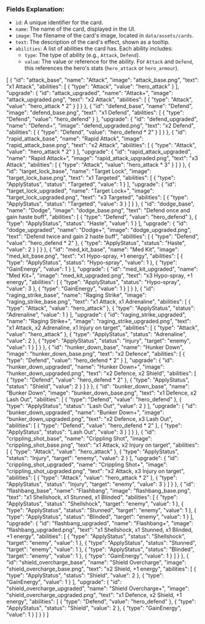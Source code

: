 ### Fields Explanation:
- `id`: A unique identifier for the card.
- `name`: The name of the card, displayed in the UI.
- `image`: The filename of the card's image, located in `data/assets/cards`.
- `text`: The description of the card's effect, shown as a tooltip.
- `abilities`: A list of abilities the card has. Each ability includes:
    - `type`: The type of ability (e.g., `Attack`, `Defend`).
    - `value`: The value or reference for the ability. For `Attack` and `Defend`, this references the hero's stats (`hero_attack` or `hero_armour`).



[
    {
        "id": "attack_base",
        "name": "Attack",
        "image": "attack_base.png",
        "text": "x1 Attack",
        "abilities": [
            {
                "type": "Attack",
                "value": "hero_attack"
            }
        ],
        "upgrade": {
            "id": "attack_upgraded",
            "name": "Attack+",
            "image": "attack_upgraded.png",
            "text": "x2 Attack",
            "abilities": [
                {
                    "type": "Attack",
                    "value": "hero_attack * 2"
                }
            ]
        }
    },
    {
        "id": "defend_base",
        "name": "Defend",
        "image": "defend_base.png",
        "text": "x1 Defend",
        "abilities": [
            {
                "type": "Defend",
                "value": "hero_defend"
            }
        ],
        "upgrade": {
            "id": "defend_upgraded",
            "name": "Defend+",
            "image": "defend_upgraded.png",
            "text": "x2 Defend",
            "abilities": [
                {
                    "type": "Defend",
                    "value": "hero_defend * 2"
                }
            ]
        }
    },
    {
        "id": "rapid_attack_base",
        "name": "Rapid Attack",
        "image": "rapid_attack_base.png",
        "text": "x2 Attack",
        "abilities": [
            {
                "type": "Attack",
                "value": "hero_attack * 2"
            }
        ],
        "upgrade": {
            "id": "rapid_attack_upgraded",
            "name": "Rapid Attack+",
            "image": "rapid_attack_upgraded.png",
            "text": "x3 Attack",
            "abilities": [
                {
                    "type": "Attack",
                    "value": "hero_attack * 3"
                }
            ]
        }
    },
    {
        "id": "target_lock_base",
        "name": "Target Lock",
        "image": "target_lock_base.png",
        "text": "x1 Targeted",
        "abilities": [
            {
                "type": "ApplyStatus",
                "status": "Targeted",
                "value": 1
            }
        ],
        "upgrade": {
            "id": "target_lock_upgraded",
            "name": "Target Lock+",
            "image": "target_lock_upgraded.png",
            "text": "x3 Targeted",
            "abilities": [
                {
                    "type": "ApplyStatus",
                    "status": "Targeted",
                    "value": 3
                }
            ]
        }
    },
    {
        "id": "dodge_base",
        "name": "Dodge",
        "image": "dodge_base.png",
        "text": "Defend once and gain haste buff",
        "abilities": [
            {
                "type": "Defend",
                "value": "hero_defend"
            },
            {
                "type": "ApplyStatus",
                "status": "Haste",
                "value": 1
            }
        ],
        "upgrade": {
            "id": "dodge_upgraded",
            "name": "Dodge+",
            "image": "dodge_upgraded.png",
            "text": "Defend twice and gain 2 haste buff",
            "abilities": [
                {
                    "type": "Defend",
                    "value": "hero_defend * 2"
                },
                {
                    "type": "ApplyStatus",
                    "status": "Haste",
                    "value": 2
                }
            ]
        }
    },
    {
        "id": "med_kit_base",
        "name": "Med Kit",
        "image": "med_kit_base.png",
        "text": "x1 Hypo-spray, +1 energy",
        "abilities": [
            {
                "type": "ApplyStatus",
                "status": "Hypo-spray",
                "value": 1
            },
            {
                "type": "GainEnergy",
                "value": 1
            }
        ],
        "upgrade": {
            "id": "med_kit_upgraded",
            "name": "Med Kit+",
            "image": "med_kit_upgraded.png",
            "text": "x3 Hypo-spray, +1 energy",
            "abilities": [
                {
                    "type": "ApplyStatus",
                    "status": "Hypo-spray",
                    "value": 3
                },
                {
                    "type": "GainEnergy",
                    "value": 1
                }
            ]
        }
    },
    {
        "id": "raging_strike_base",
        "name": "Raging Strike",
        "image": "raging_strike_base.png",
        "text": "x1 Attack, x1 Adrenaline",
        "abilities": [
            {
                "type": "Attack",
                "value": "hero_attack"
            },
            {
                "type": "ApplyStatus",
                "status": "Adrenaline",
                "value": 1
            }
        ],
        "upgrade": {
            "id": "raging_strike_upgraded",
            "name": "Raging Strike+",
            "image": "raging_strike_upgraded.png",
            "text": "x1 Attack, x2 Adrenaline, x1 Injury on target",
            "abilities": [
                {
                    "type": "Attack",
                    "value": "hero_attack"
                },
                {
                    "type": "ApplyStatus",
                    "status": "Adrenaline",
                    "value": 2
                },
                {
                    "type": "ApplyStatus",
                    "status": "Injury",
                    "target": "enemy",
                    "value": 1
                }
            ]
        }
    },
    {
        "id": "hunker_down_base",
        "name": "Hunker Down",
        "image": "hunker_down_base.png",
        "text": "x2 Defence",
        "abilities": [
            {
                "type": "Defend",
                "value": "hero_defend * 2"
            }
        ],
        "upgrade": {
            "id": "hunker_down_upgraded",
            "name": "Hunker Down+",
            "image": "hunker_down_upgraded.png",
            "text": "x2 Defence, x2 Shield",
            "abilities": [
                {
                    "type": "Defend",
                    "value": "hero_defend * 2"
                },
                {
                    "type": "ApplyStatus",
                    "status": "Shield",
                    "value": 2
                }
            ]
        }
    },
    {
        "id": "bunker_down_base",
        "name": "Bunker Down",
        "image": "bunker_down_base.png",
        "text": "x1 Defence, x2 Lash Out",
        "abilities": [
            {
                "type": "Defend",
                "value": "hero_defend"
            },
            {
                "type": "ApplyStatus",
                "status": "Lash Out",
                "value": 2
            }
        ],
        "upgrade": {
            "id": "bunker_down_upgraded",
            "name": "Bunker Down+",
            "image": "bunker_down_upgraded.png",
            "text": "x2 Defence, x3 Lash Out",
            "abilities": [
                {
                    "type": "Defend",
                    "value": "hero_defend * 2"
                },
                {
                    "type": "ApplyStatus",
                    "status": "Lash Out",
                    "value": 3
                }
            ]
        }
    },
    {
        "id": "crippling_shot_base",
        "name": "Crippling Shot",
        "image": "crippling_shot_base.png",
        "text": "x1 Attack, x2 Injury on target",
        "abilities": [
            {
                "type": "Attack",
                "value": "hero_attack"
            },
            {
                "type": "ApplyStatus",
                "status": "Injury",
                "target": "enemy",
                "value": 2
            }
        ],
        "upgrade": {
            "id": "crippling_shot_upgraded",
            "name": "Crippling Shot+",
            "image": "crippling_shot_upgraded.png",
            "text": "x2 Attack, x3 Injury on target",
            "abilities": [
                {
                    "type": "Attack",
                    "value": "hero_attack * 2"
                },
                {
                    "type": "ApplyStatus",
                    "status": "Injury",
                    "target": "enemy",
                    "value": 3
                }
            ]
        }
    },
    {
        "id": "flashbang_base",
        "name": "Flashbang",
        "image": "flashbang_base.png",
        "text": "x1 Shellshock, x1 Stunned, x1 Blinded",
        "abilities": [
            {
                "type": "ApplyStatus",
                "status": "Shellshock",
                "target": "enemy",
                "value": 1
            },
            {
                "type": "ApplyStatus",
                "status": "Stunned",
                "target": "enemy",
                "value": 1
            },
            {
                "type": "ApplyStatus",
                "status": "Blinded",
                "target": "enemy",
                "value": 1
            }
        ],
        "upgrade": {
            "id": "flashbang_upgraded",
            "name": "Flashbang+",
            "image": "flashbang_upgraded.png",
            "text": "x1 Shellshock, x1 Stunned, x1 Blinded, +1 energy",
            "abilities": [
                {
                    "type": "ApplyStatus",
                    "status": "Shellshock",
                    "target": "enemy",
                    "value": 1
                },
                {
                    "type": "ApplyStatus",
                    "status": "Stunned",
                    "target": "enemy",
                    "value": 1
                },
                {
                    "type": "ApplyStatus",
                    "status": "Blinded",
                    "target": "enemy",
                    "value": 1
                },
                {
                    "type": "GainEnergy",
                    "value": 1
                }
            ]
        }
    },
    {
        "id": "shield_overcharge_base",
        "name": "Shield Overcharge",
        "image": "shield_overcharge_base.png",
        "text": "x2 Shield, +1 energy",
        "abilities": [
            {
                "type": "ApplyStatus",
                "status": "Shield",
                "value": 2
            },
            {
                "type": "GainEnergy",
                "value": 1
            }
        ],
        "upgrade": {
            "id": "shield_overcharge_upgraded",
            "name": "Shield Overcharge+",
            "image": "shield_overcharge_upgraded.png",
            "text": "x1 Defence, x2 Shield, +1 energy",
            "abilities": [
                {
                    "type": "Defend",
                    "value": "hero_defend"
                },
                {
                    "type": "ApplyStatus",
                    "status": "Shield",
                    "value": 2
                },
                {
                    "type": "GainEnergy",
                    "value": 1
                }
            ]
        }
    }
]